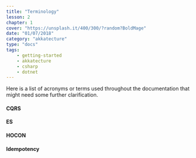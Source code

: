 ```yaml
---
title: "Terminology"
lesson: 2
chapter: 1
cover: "https://unsplash.it/400/300/?random?BoldMage"
date: "01/07/2018"
category: "akkatecture"
type: "docs"
tags:
    - getting-started
    - akkatecture
    - csharp
    - dotnet
---
```

Here is a list of acronyms or terms used throughout the documentation that might need some further clarification.
#### CQRS

#### ES

#### HOCON

#### Idempotency

